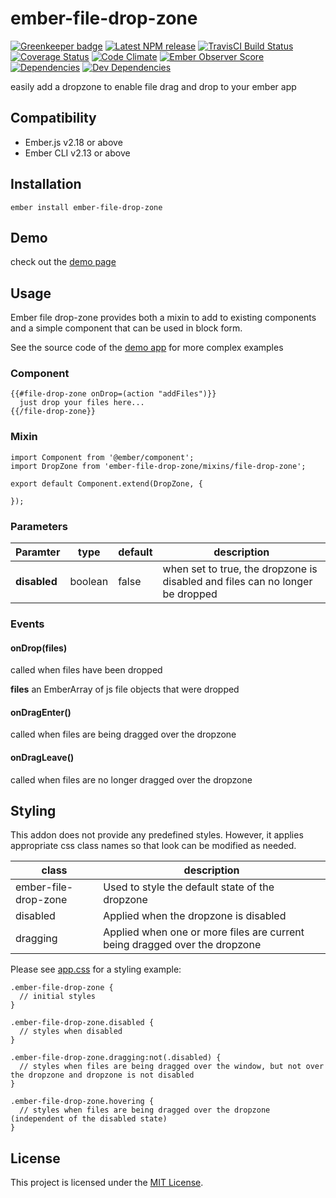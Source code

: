 ember-file-drop-zone
==============================================================================
[![Greenkeeper badge](https://badges.greenkeeper.io/st-h/ember-file-drop-zone.svg)](https://greenkeeper.io/)
[![Latest NPM release][npm-badge]][npm-badge-url]
[![TravisCI Build Status][travis-badge]][travis-badge-url]
[![Coverage Status](https://coveralls.io/repos/github/st-h/ember-file-drop-zone/badge.svg?branch=master)](https://coveralls.io/github/st-h/ember-file-drop-zone?branch=master)
[![Code Climate][codeclimate-badge]][codeclimate-badge-url]
[![Ember Observer Score][ember-observer-badge]][ember-observer-badge-url]
[![Dependencies][dependencies-badge]][dependencies-badge-url]
[![Dev Dependencies][devDependencies-badge]][devDependencies-badge-url]

easily add a dropzone to enable file drag and drop to your ember app


Compatibility
------------------------------------------------------------------------------

* Ember.js v2.18 or above
* Ember CLI v2.13 or above


Installation
------------------------------------------------------------------------------

```
ember install ember-file-drop-zone
```

Demo
------------------------------------------------------------------------------

check out the [demo page](https://st-h.github.io/ember-file-drop-zone/)


Usage
------------------------------------------------------------------------------

Ember file drop-zone provides both a mixin to add to existing components and a simple component that can be used in block form.

See the source code of the [demo app](tests/dummy/app/) for more complex examples

### Component
```
{{#file-drop-zone onDrop=(action "addFiles")}}
  just drop your files here...
{{/file-drop-zone}}
```

### Mixin
```
import Component from '@ember/component';
import DropZone from 'ember-file-drop-zone/mixins/file-drop-zone';

export default Component.extend(DropZone, {

});
```

### Parameters
|Paramter|type|default|description
|-|-|-|-|
|**disabled**| boolean | false | when set to true, the dropzone is disabled and files can no longer be dropped|

### Events

#### onDrop(files)
called when files have been dropped

**files** an EmberArray of js file objects that were dropped

#### onDragEnter()
called when files are being dragged over the dropzone

#### onDragLeave()
called when files are no longer dragged over the dropzone

Styling
------------------------------------------------------------------------------
This addon does not provide any predefined styles. However, it applies appropriate css class names so that look can be modified as needed.

|class|description|
|-|-|
|ember-file-drop-zone|Used to style the default state of the dropzone|
|disabled|Applied when the dropzone is disabled|
|dragging|Applied when one or more files are current being dragged over the dropzone|

Please see [app.css](tests/dummy/app/styles/app.css) for a styling example:

```
.ember-file-drop-zone {
  // initial styles
}

.ember-file-drop-zone.disabled {
  // styles when disabled
}

.ember-file-drop-zone.dragging:not(.disabled) {
  // styles when files are being dragged over the window, but not over the dropzone and dropzone is not disabled
}

.ember-file-drop-zone.hovering {
  // styles when files are being dragged over the dropzone (independent of the disabled state)
}
```


License
------------------------------------------------------------------------------

This project is licensed under the [MIT License](LICENSE.md).

[npm-badge]: https://img.shields.io/npm/v/ember-file-drop-zone.svg
[npm-badge-url]: https://www.npmjs.com/package/ember-file-drop-zone
[travis-badge]: https://img.shields.io/travis/st-h/ember-file-drop-zone/master.svg?label=TravisCI
[travis-badge-url]: https://travis-ci.org/st-h/ember-file-drop-zone
[codeclimate-badge]: https://api.codeclimate.com/v1/badges/7bb1e87f845bf2cf5cb8/maintainability
[codeclimate-badge-url]: https://codeclimate.com/github/st-h/ember-file-drop-zone/maintainability
[ember-observer-badge]: http://emberobserver.com/badges/ember-file-drop-zone.svg
[ember-observer-badge-url]: http://emberobserver.com/addons/ember-file-drop-zone
[dependencies-badge]: https://img.shields.io/david/st-h/ember-file-drop-zone.svg
[dependencies-badge-url]: https://david-dm.org/st-h/ember-file-drop-zone
[devDependencies-badge]: https://img.shields.io/david/dev/st-h/ember-file-drop-zone.svg
[devDependencies-badge-url]: https://david-dm.org/st-h/ember-file-drop-zone#info=devDependencies
